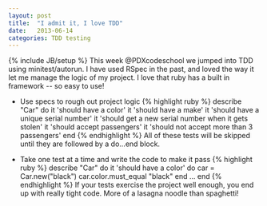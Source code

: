 ```yaml
---
layout: post
title:  "I admit it, I love TDD"
date:   2013-06-14
categories: TDD testing
---
```

{% include JB/setup %}
This week @PDXcodeschool we jumped into TDD using minitest/autorun. I have
used RSpec in the past, and loved the way it let me manage the logic of my project.
I love that ruby has a built in framework -- so easy to use!

* Use specs to rough out project logic
{% highlight ruby %}
describe "Car" do
  it 'should have a color'
  it 'should have a make'
  it 'should have a unique serial number'
  it 'should get a new serial number when it gets stolen'
  it 'should accept passengers'
  it 'should not accept more than 3 passengers'
end
{% endhighlight %}
All of these tests will be skipped until they are followed by a do...end block.

* Take one test at a time and write the code to make it pass
{% highlight ruby %}
describe "Car" do
  it 'should have a color' do
    car = Car.new("black")
    car.color.must_equal "black"
  end
  ...
end
{% endhighlight %}
If your tests exercise the project well enough, you end up with really tight code.
More of a lasagna noodle than spaghetti!